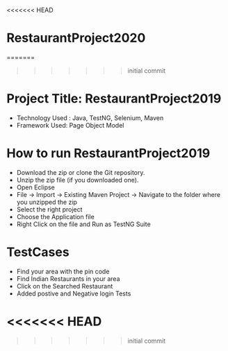 <<<<<<< HEAD
# RestaurantProject2020
=======
>>>>>>> initial commit
# Project Title: RestaurantProject2019
* Technology Used : Java, TestNG, Selenium, Maven
* Framework Used: Page Object Model
# How to run RestaurantProject2019
* Download the zip or clone the Git repository.
* Unzip the zip file (if you downloaded one).
* Open Eclipse
* File -> Import -> Existing Maven Project -> Navigate to the folder where you unzipped the zip
* Select the right project
* Choose the Application file 
* Right Click on the file and Run as TestNG Suite
# TestCases
* Find your area with the pin code
* Find Indian Restaurants in your area
* Click on the Searched Restaurant
* Added postive and Negative login Tests

<<<<<<< HEAD
=======

>>>>>>> initial commit
